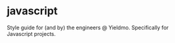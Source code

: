 # javascript
Style guide for (and by) the engineers @ Yieldmo. Specifically for Javascript projects.
